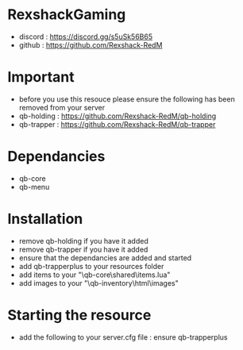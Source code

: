 # RexshackGaming
- discord : https://discord.gg/s5uSk56B65
- github : https://github.com/Rexshack-RedM

# Important
- before you use this resouce please ensure the following has been removed from your server
- qb-holding : https://github.com/Rexshack-RedM/qb-holding
- qb-trapper : https://github.com/Rexshack-RedM/qb-trapper

# Dependancies
- qb-core
- qb-menu

# Installation
- remove qb-holding if you have it added
- remove qb-trapper if you have it added
- ensure that the dependancies are added and started
- add qb-trapperplus to your resources folder
- add items to your "\qb-core\shared\items.lua"
- add images to your "\qb-inventory\html\images"

# Starting the resource
- add the following to your server.cfg file : ensure qb-trapperplus
